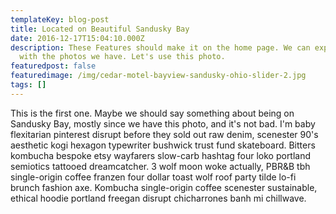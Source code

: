 ```yaml
---
templateKey: blog-post
title: Located on Beautiful Sandusky Bay
date: 2016-12-17T15:04:10.000Z
description: These Features should make it on the home page. We can explain this
  with the photos we have. Let's use this photo.
featuredpost: false
featuredimage: /img/cedar-motel-bayview-sandusky-ohio-slider-2.jpg
tags: []
---
```

This is the first one. Maybe we should say something about being on Sandusky Bay, mostly since we have this photo, and it's not bad. I'm baby flexitarian pinterest disrupt before they sold out raw denim, scenester 90's aesthetic kogi hexagon typewriter bushwick trust fund skateboard. Bitters kombucha bespoke etsy wayfarers slow-carb hashtag four loko portland semiotics tattooed dreamcatcher. 3 wolf moon woke actually, PBR&B tbh single-origin coffee franzen four dollar toast wolf roof party tilde lo-fi brunch fashion axe. Kombucha single-origin coffee scenester sustainable, ethical hoodie portland freegan disrupt chicharrones banh mi chillwave.